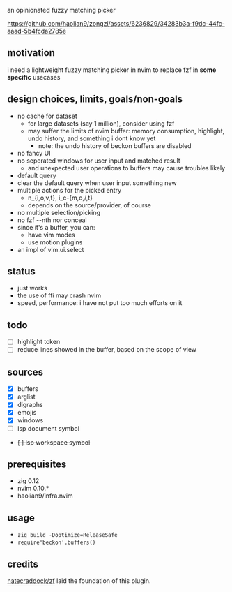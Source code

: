an opinionated fuzzy matching picker

https://github.com/haolian9/zongzi/assets/6236829/34283b3a-f9dc-44fc-aaad-5b4fcda2785e


## motivation
i need a lightweight fuzzy matching picker in nvim to replace fzf in **some specific** usecases

## design choices, limits, goals/non-goals
* no cache for dataset
    * for large datasets (say 1 million), consider using fzf
    * may suffer the limits of nvim buffer: memory consumption, highlight, undo history, and something i dont know yet
        * note: the undo history of beckon buffers are disabled
* no fancy UI
* no seperated windows for user input and matched result
    * and unexpected user operations to buffers may cause troubles likely
* default query
* clear the default query when user input something new
* multiple actions for the picked entry
    * n_{i,o,v,t}, i_c-{m,o,/,t}
    * depends on the source/provider, of course
* no multiple selection/picking
* no fzf --nth nor conceal
* since it's a buffer, you can:
    * have vim modes
    * use motion plugins
* an impl of vim.ui.select

## status
* just works
* the use of ffi may crash nvim
* speed, performance: i have not put too much efforts on it

## todo
* [ ] highlight token
* [ ] reduce lines showed in the buffer, based on the scope of view

## sources
* [x] buffers
* [x] arglist
* [x] digraphs
* [x] emojis
* [x] windows
* [ ] lsp document symbol
* ~~[ ] lsp workspace symbol~~

## prerequisites
* zig 0.12
* nvim 0.10.*
* haolian9/infra.nvim

## usage
* `zig build -Doptimize=ReleaseSafe`
* `require'beckon'.buffers()`

## credits
[natecraddock/zf](https://github.com/natecraddock/zf) laid the foundation of this plugin.
